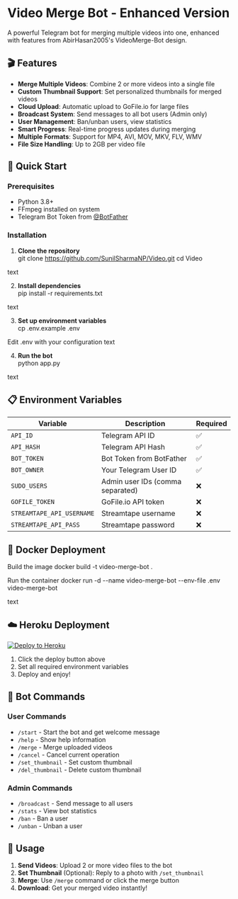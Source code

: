 # Video Merge Bot - Enhanced Version

A powerful Telegram bot for merging multiple videos into one, enhanced with features from AbirHasan2005's VideoMerge-Bot design.

## 🎬 Features

- **Merge Multiple Videos**: Combine 2 or more videos into a single file  
- **Custom Thumbnail Support**: Set personalized thumbnails for merged videos  
- **Cloud Upload**: Automatic upload to GoFile.io for large files  
- **Broadcast System**: Send messages to all bot users (Admin only)  
- **User Management**: Ban/unban users, view statistics  
- **Smart Progress**: Real-time progress updates during merging  
- **Multiple Formats**: Support for MP4, AVI, MOV, MKV, FLV, WMV  
- **File Size Handling**: Up to 2GB per video file  

## 🚀 Quick Start

### Prerequisites
- Python 3.8+  
- FFmpeg installed on system  
- Telegram Bot Token from [@BotFather](https://t.me/BotFather)  

### Installation

1. **Clone the repository**  
git clone https://github.com/SunilSharmaNP/Video.git
cd Video

text

2. **Install dependencies**  
pip install -r requirements.txt

text

3. **Set up environment variables**  
cp .env.example .env

Edit .env with your configuration
text

4. **Run the bot**  
python app.py

text

## 📋 Environment Variables

| Variable                 | Description                              | Required |
|--------------------------|------------------------------------------|----------|
| `API_ID`                 | Telegram API ID                          | ✅       |
| `API_HASH`               | Telegram API Hash                        | ✅       |
| `BOT_TOKEN`              | Bot Token from BotFather                 | ✅       |
| `BOT_OWNER`              | Your Telegram User ID                    | ✅       |
| `SUDO_USERS`             | Admin user IDs (comma separated)         | ❌       |
| `GOFILE_TOKEN`           | GoFile.io API token                      | ❌       |
| `STREAMTAPE_API_USERNAME`| Streamtape username                      | ❌       |
| `STREAMTAPE_API_PASS`    | Streamtape password                      | ❌       |

## 🐳 Docker Deployment

Build the image
docker build -t video-merge-bot .

Run the container
docker run -d --name video-merge-bot --env-file .env video-merge-bot

text

## ☁️ Heroku Deployment

[![Deploy to Heroku](https://www.herokucdn.com/deploy/button.svg)](https://heroku.com/deploy)

1. Click the deploy button above  
2. Set all required environment variables  
3. Deploy and enjoy!

## 📖 Bot Commands

### User Commands
- `/start` - Start the bot and get welcome message  
- `/help` - Show help information  
- `/merge` - Merge uploaded videos  
- `/cancel` - Cancel current operation  
- `/set_thumbnail` - Set custom thumbnail  
- `/del_thumbnail` - Delete custom thumbnail  

### Admin Commands
- `/broadcast` - Send message to all users  
- `/stats` - View bot statistics  
- `/ban` - Ban a user  
- `/unban` - Unban a user  

## 🔧 Usage

1. **Send Videos**: Upload 2 or more video files to the bot  
2. **Set Thumbnail** (Optional): Reply to a photo with `/set_thumbnail`  
3. **Merge**: Use `/merge` command or click the merge button  
4. **Download**: Get your merged video instantly!  

